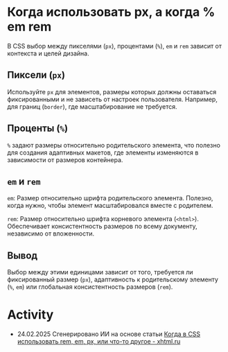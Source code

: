 # Когда использовать px, а когда % em rem

В CSS выбор между пикселями (`px`), процентами (`%`), `em` и `rem` зависит от контекста и целей дизайна.

## Пиксели (`px`)

Используйте `px` для элементов, размеры которых должны оставаться фиксированными и не зависеть от настроек пользователя. Например, для границ (`border`), где масштабирование не требуется.

## Проценты (`%`)

`%` задают размеры относительно родительского элемента, что полезно для создания адаптивных макетов, где элементы изменяются в зависимости от размеров контейнера.

## `em` и `rem`

`em`: Размер относительно шрифта родительского элемента. Полезно, когда нужно, чтобы элемент масштабировался вместе с родителем.

`rem`: Размер относительно шрифта корневого элемента (`<html>`). Обеспечивает консистентность размеров по всему документу, независимо от вложенности.

## Вывод

Выбор между этими единицами зависит от того, требуется ли фиксированный размер (`px`), адаптивность к родительскому элементу (`%`, `em`) или глобальная консистентность размеров (`rem`).

# Activity

- 24.02.2025 Сгенерировано ИИ на основе статьи [Когда в CSS использовать rem, em, px, или что-то другое - xhtml.ru](https://xhtml.ru/2020/css/when-to-use-rems-ems-px-or-whatever-else-in-css/)
